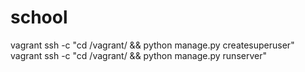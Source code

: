 # school

vagrant ssh -c "cd /vagrant/ && python manage.py createsuperuser"
vagrant ssh -c "cd /vagrant/ && python manage.py runserver"
